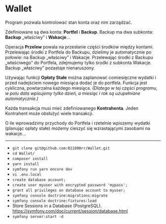 # Wallet

Program pozwala kontrolować stan konta oraz nim zarządzać.

Zdefiniowane są dwa konta: **Portfel** i **Backup**.
Backup ma dwa subkonta: **Backup** „właściwy” i **Wakacje**…

Operacja **Przelew** powala na przesłanie części środków między kontami.
Przelewając środki z Portfela do Backupu, dzielimy je automatycznie po połowie: 
na Backup „właściwy” i Wakacje.
Przelewając środki z Backupu „właściwego” do Portfela, zdejmujemy tylko środki z subkonta 
Wakacje. Backup „właściwy” pozastaje nienaruszony.

Używając funkcji **Opłaty Stałe** można zaplanować comiesięczne wydatki i przed 
nadejściem nowego miesiąca dodać je do portfela. Funkcja jest cykliczna, 
powtarzalna każdego miesiąca. _(Dlatego w tej części programu, w polu data 
wpisujemy tylko dzień, a miesiąc i rok są uzupełniane automatycznie.)_

Każda transakcja musi mieć zdefiniowanego **Kontrahenta**.
Jeden Kontrahent może obsłużyć wiele transakcji.

O ile wprowadzimy przychody do Portfela i rzetelnie wpiszemy wydatki (planując 
opłaty stałe) możemy cieszyć się wzrastającymi zasobami na wakacje...

---
- `git clone git@github.com:021800rr/Wallet.git`
- `cd Wallet/`
- `composer install`
- `yarn install`
- `symfony run yarn encore dev`
- `vi .env.local`
- `create database account;`
- `create user myuser with encrypted password 'mypass';`
- `grant all privileges on database account to myuser;`
- `symfony console doctrine:migrations:migrate`
- `symfony console doctrine:fixtures:load`
- Store Sessions in a Database (PostgreSQL).   
  https://symfony.com/doc/current/session/database.html
- `symfony server:start -d`
